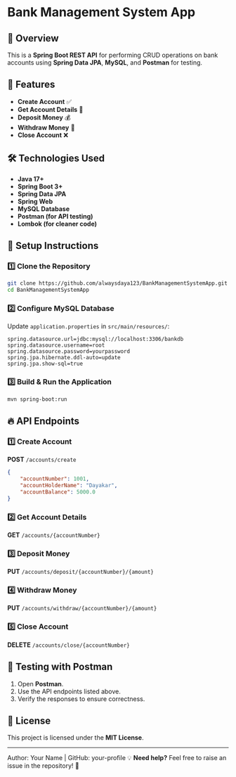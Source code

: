 # Bank Management System App

## 🏦 Overview
This is a **Spring Boot REST API** for performing CRUD operations on bank accounts using **Spring Data JPA**, **MySQL**, and **Postman** for testing.

## 📌 Features
- **Create Account** ✅
- **Get Account Details** 🧐
- **Deposit Money** 💰
- **Withdraw Money** 🏧
- **Close Account** ❌

## 🛠️ Technologies Used
- **Java 17+**
- **Spring Boot 3+**
- **Spring Data JPA**
- **Spring Web**
- **MySQL Database**
- **Postman (for API testing)**
- **Lombok (for cleaner code)**

## 🚀 Setup Instructions

### 1️⃣ Clone the Repository
```sh
git clone https://github.com/alwaysdaya123/BankManagementSystemApp.git
cd BankManagementSystemApp
```

### 2️⃣ Configure MySQL Database
Update `application.properties` in `src/main/resources/`:
```properties
spring.datasource.url=jdbc:mysql://localhost:3306/bankdb
spring.datasource.username=root
spring.datasource.password=yourpassword
spring.jpa.hibernate.ddl-auto=update
spring.jpa.show-sql=true
```

### 3️⃣ Build & Run the Application
```sh
mvn spring-boot:run
```

## 🔥 API Endpoints

### 1️⃣ Create Account
**POST** `/accounts/create`
```json
{
    "accountNumber": 1001,
    "accountHolderName": "Dayakar",
    "accountBalance": 5000.0
}
```

### 2️⃣ Get Account Details
**GET** `/accounts/{accountNumber}`

### 3️⃣ Deposit Money
**PUT** `/accounts/deposit/{accountNumber}/{amount}`

### 4️⃣ Withdraw Money
**PUT** `/accounts/withdraw/{accountNumber}/{amount}`

### 5️⃣ Close Account
**DELETE** `/accounts/close/{accountNumber}`

## 🎯 Testing with Postman
1. Open **Postman**.
2. Use the API endpoints listed above.
3. Verify the responses to ensure correctness.

## 📜 License
This project is licensed under the **MIT License**.

---
Author: Your Name | GitHub: your-profile
💡 **Need help?** Feel free to raise an issue in the repository! 🚀


